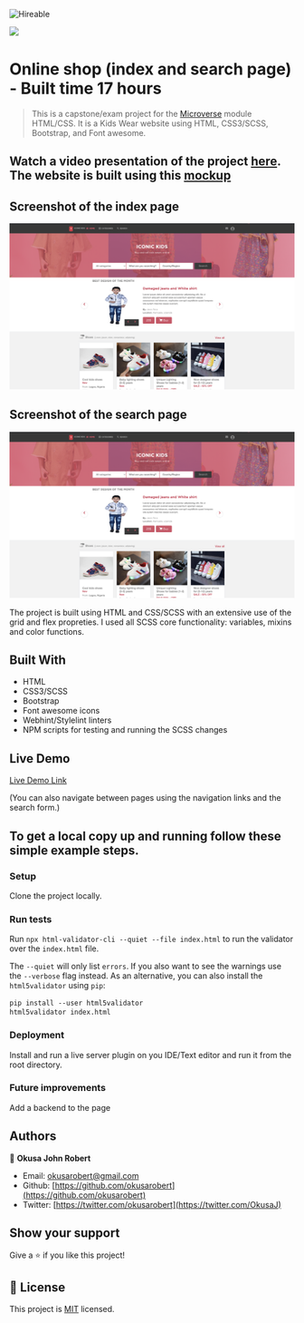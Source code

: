 ![Hireable](https://img.shields.io/badge/Hireable-yes-success)

![](https://img.shields.io/badge/-Microverse%20projects-blueviolet)
# Online shop (index and search page) - Built time 17 hours

> This is a capstone/exam project for the [Microverse](https://www.microverse.org) module HTML/CSS. It is a Kids Wear website using HTML, CSS3/SCSS, Bootstrap, and Font awesome.

## Watch a video presentation of the project [here](https://www.loom.com/share/dcd8e59871e149bdaef85ffea2e9fba8). The website is built using this [mockup](https://www.behance.net/gallery/24796463/ZATTIX)

## Screenshot of the index page

![screenshot](./images/index-page-screenshot.png)

## Screenshot of the search page

![screenshot](./images/index-page-screenshot.png)

The project is built using HTML and CSS/SCSS with an extensive use of the grid and flex propreties. I used all SCSS core functionality: variables, mixins and color functions.

## Built With

- HTML
- CSS3/SCSS
- Bootstrap
- Font awesome icons
- Webhint/Stylelint linters
- NPM scripts for testing and running the SCSS changes


## Live Demo

[Live Demo Link](https://okusarobert.github.io/iconickids-shop/)



(You can also navigate between pages using the navigation links and the search form.)

## To get a local copy up and running follow these simple example steps.

### Setup

Clone the project locally.

### Run tests
Run ``` npx html-validator-cli --quiet --file index.html ``` to run the validator over the ```index.html``` file.

The ```--quiet``` will only list ```errors```. If you also want to see the warnings use the ```--verbose``` flag instead.
As an alternative, you can also install the ```html5validator``` using ```pip```:

``` 
pip install --user html5validator
html5validator index.html
```

### Deployment

Install and run a live server plugin on you IDE/Text editor and run it from the root directory.

### Future improvements

Add a backend to the page

## Authors

👤 **Okusa John Robert**

- Email: [okusarobert@gmail.com](okusarobert@gmail.com)
- Github: [https://github.com/okusarobert](https://github.com/okusarobert)
- Twitter: [https://twitter.com/okusarobert](https://twitter.com/OkusaJ)

## Show your support

Give a ⭐️ if you like this project!

## 📝 License

This project is [MIT](lic.url) licensed.
